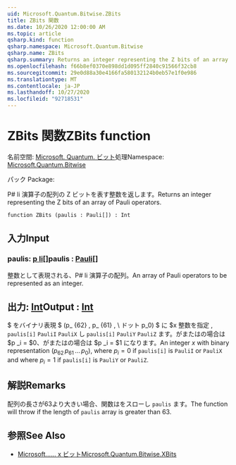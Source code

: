 ```yaml
---
uid: Microsoft.Quantum.Bitwise.ZBits
title: ZBits 関数
ms.date: 10/26/2020 12:00:00 AM
ms.topic: article
qsharp.kind: function
qsharp.namespace: Microsoft.Quantum.Bitwise
qsharp.name: ZBits
qsharp.summary: Returns an integer representing the Z bits of an array of Pauli operators.
ms.openlocfilehash: f66b8ef0370e898dd1d095ff2840c91566f32cb8
ms.sourcegitcommit: 29e0d88a30e4166fa580132124b0eb57e1f0e986
ms.translationtype: MT
ms.contentlocale: ja-JP
ms.lasthandoff: 10/27/2020
ms.locfileid: "92718531"
---
```

# <a name="zbits-function"></a><span data-ttu-id="09c39-102">ZBits 関数</span><span class="sxs-lookup"><span data-stu-id="09c39-102">ZBits function</span></span>

<span data-ttu-id="09c39-103">名前空間: [Microsoft. Quantum. ビット](xref:Microsoft.Quantum.Bitwise)処理</span><span class="sxs-lookup"><span data-stu-id="09c39-103">Namespace: [Microsoft.Quantum.Bitwise](xref:Microsoft.Quantum.Bitwise)</span></span>

<span data-ttu-id="09c39-104">パック [](https://nuget.org/packages/)</span><span class="sxs-lookup"><span data-stu-id="09c39-104">Package: [](https://nuget.org/packages/)</span></span>


<span data-ttu-id="09c39-105">P# li 演算子の配列の Z ビットを表す整数を返します。</span><span class="sxs-lookup"><span data-stu-id="09c39-105">Returns an integer representing the Z bits of an array of Pauli operators.</span></span>

```qsharp
function ZBits (paulis : Pauli[]) : Int
```


## <a name="input"></a><span data-ttu-id="09c39-106">入力</span><span class="sxs-lookup"><span data-stu-id="09c39-106">Input</span></span>

### <a name="paulis--pauli"></a><span data-ttu-id="09c39-107">paulis: [p li](xref:microsoft.quantum.lang-ref.pauli)[]</span><span class="sxs-lookup"><span data-stu-id="09c39-107">paulis : [Pauli](xref:microsoft.quantum.lang-ref.pauli)[]</span></span>

<span data-ttu-id="09c39-108">整数として表現される、P# li 演算子の配列。</span><span class="sxs-lookup"><span data-stu-id="09c39-108">An array of Pauli operators to be represented as an integer.</span></span>



## <a name="output--int"></a><span data-ttu-id="09c39-109">出力: [Int](xref:microsoft.quantum.lang-ref.int)</span><span class="sxs-lookup"><span data-stu-id="09c39-109">Output : [Int](xref:microsoft.quantum.lang-ref.int)</span></span>

<span data-ttu-id="09c39-110">$ をバイナリ表現 $ (p_ {62} \, p_ {61} \, \ ドット p_0) $ に $x 整数を指定 \, `paulis[i]` `PauliI` `PauliX` し `paulis[i]` `PauliY` `PauliZ` ます。がまたはの場合は $p _i = $0、がまたはの場合は $p _i = $1 になります。</span><span class="sxs-lookup"><span data-stu-id="09c39-110">An integer $x$ with binary representation $(p_{62}\,p_{61}\,\dots\,p_0)$, where $p_i = 0$ if `paulis[i]` is `PauliI` or `PauliX` and where $p_i = 1$ if `paulis[i]` is `PauliY` or `PauliZ`.</span></span>

## <a name="remarks"></a><span data-ttu-id="09c39-111">解説</span><span class="sxs-lookup"><span data-stu-id="09c39-111">Remarks</span></span>

<span data-ttu-id="09c39-112">配列の長さが63より大きい場合、関数はをスローし `paulis` ます。</span><span class="sxs-lookup"><span data-stu-id="09c39-112">The function will throw if the length of `paulis` array is greater than 63.</span></span>

## <a name="see-also"></a><span data-ttu-id="09c39-113">参照</span><span class="sxs-lookup"><span data-stu-id="09c39-113">See Also</span></span>

- [<span data-ttu-id="09c39-114">Microsoft...... x ビット</span><span class="sxs-lookup"><span data-stu-id="09c39-114">Microsoft.Quantum.Bitwise.XBits</span></span>](xref:Microsoft.Quantum.Bitwise.XBits)